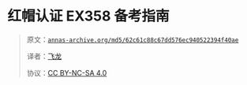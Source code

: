# 红帽认证 EX358 备考指南

> 原文：[`annas-archive.org/md5/62c61c88c67dd576ec940522394f40ae`](https://annas-archive.org/md5/62c61c88c67dd576ec940522394f40ae)
> 
> 译者：[飞龙](https://github.com/wizardforcel)
> 
> 协议：[CC BY-NC-SA 4.0](http://creativecommons.org/licenses/by-nc-sa/4.0/)